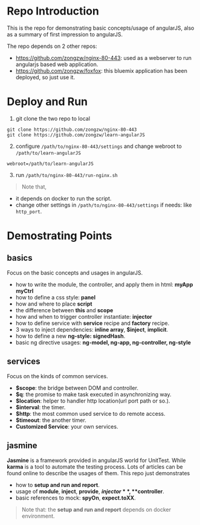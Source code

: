 # Repo Introduction

This is the repo for demonstrating basic concepts/usage of angularJS, also as a summary of first impression to angularJS.

The repo depends on 2 other repos: 
* https://github.com/zongzw/nginx-80-443: used as a webserver to run angularjs based web application.
* https://github.com/zongzw/foxfox: this bluemix application has been deployed, so just use it.

# Deploy and Run
1. git clone the two repo to local

```
git clone https://github.com/zongzw/nginx-80-443
git clone https://github.com/zongzw/learn-angularJS
``` 
2. configure `/path/to/nginx-80-443/settings` and change webroot to `/path/to/learn-angularJS`
```
webroot=/path/to/learn-angularJS
```
3. run `/path/to/nginx-80-443/run-nginx.sh`

>Note that, 
* it depends on docker to run the script. 
* change other settings in `/path/to/nginx-80-443/settings` if needs: like `http_port`.

# Demostrating Points

## basics
Focus on the basic concepts and usages in angularJS.
* how to write the module, the controller, and apply them in html: **myApp myCtrl** 
* how to define a css style: **panel**
* how and where to place **script**
* the difference between **this** and **scope**
* how and when to trigger controller instantiate: **injector**
* how to define service with **service** recipe and **factory** recipe.
* 3 ways to inject dependencies: **inline array**, **$inject**, **implicit**.
* how to define a new **ng-style: signedHash**.
* basic ng directive usages: **ng-model, ng-app, ng-controller, ng-style**

## services
Focus on the kinds of common services.
* **$scope**: the bridge between DOM and controller.
* **$q**: the promise to make task executed in asynchronizing way.
* **$location**: helper to handler http location(url port path or so.).
* **$interval**: the timer.
* **$http**: the most common used service to do remote access.
* **$timeout**: the another timer.
* **Customized Service**: your own services.

## jasmine
**Jasmine** is a framework provided in angularJS world for UnitTest. While **karma** is a tool to automate the testing process. Lots of articles can be found online to describe the usages of them.
This repo just demonstrates
* how to **setup and run and report**. 
* usage of **module**, **inject**, **provide**, **$injector**, **$controller**.
* basic references to mock: **spyOn**, **expect.toXX**. 

> Note that: the **setup and run and report** depends on docker environment.
